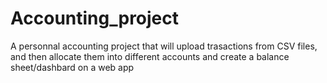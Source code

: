 # Accounting_project

A personnal accounting project that will upload trasactions from CSV files, and then allocate them into different accounts and create a balance sheet/dashbard on a web app
